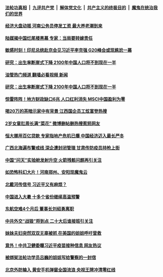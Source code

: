 ####  [法轮功真相](../../../../basic/blob/master/README.md?t=07261731) &nbsp;|&nbsp; [九评共产党](../../../../9ping.md/blob/master/README.md?t=07261731) &nbsp;|&nbsp; [解体党文化](../../../../jtdwh.md/blob/master/README.md?t=07261731)  &nbsp;|&nbsp; [共产主义的终极目的](../../../../gczydzjmd.md/blob/master/README.md?t=07261731) &nbsp;|&nbsp; [魔鬼在统治我们的世界](../../../../mgztzwmdsj.md/blob/master/README.md?t=07261731) 

#### [经济大盘动摇 河南公务员停发工资 最大养老潮到来](../pages/soh5/640379.md?t=07261731) 
#### [陆媒揭中国烂尾楼黑幕 专家：当局要转嫁责任](../pages/soh5/640367.md?t=07261731) 
#### [敏感时刻！印尼总统赴京会见习近平李克强 G20峰会或现尴尬一幕](../pages/soh5/640289.md?t=07261731) 
#### [研究：出生率断崖式下降 2100年中国人口将不到现在一半 ](../pages/soh5/640259.md?t=07261731) 
#### [油管热门频道 翻墙必看视频 新闻](http://45.76.130.85:81/youtube.html?07261731)
#### [研究：出生率断崖式下降 2100年中国人口将不到现在一半 ](../pages/soh5/640259.md?t=07261731) 
#### [惊雷阵阵！地方财政缺口6兆 人口红利消失 MSCI中国盈利为零](../pages/soh5/640232.md?t=07261731) 
#### [喝20万的茶暗示家中有背景 江西国企员工炫富登热搜](../pages/soh5/640217.md?t=07261731) 
#### [2岁女童肛周长满“菜花” 微博删帖删热搜惹怒网友](../pages/soh5/640190.md?t=07261731) 
#### [恒大挪用百亿贷款 专家指地产危机已爆 中国经济迈入最长严冬](../pages/soh5/640187.md?t=07261731) 
#### [广西北海遍布警戒线 深企遭封闭管理 甘肃传防疫员持枪上街](../pages/soh5/640148.md?t=07261731) 
#### [中国“问天”实验舱发射升空 火箭残骸问题再引关注](../pages/soh5/640160.md?t=07261731) 
#### [如恐怖科幻大片！河南郑州、安阳现魔鬼云](../pages/soh5/640133.md?t=07261731) 
#### [北戴河传信号 习近平又有麻烦？](../pages/soh5/640079.md?t=07261731) 
#### [中国进入大暑 十多个省份继续高温预警](../pages/soh5/640082.md?t=07261731) 
#### [东航空难4个月后 董事长刘绍勇离职](../pages/soh5/640085.md?t=07261731) 
#### [中共外交“战狼”将到点 二十大后谁接班引关注](../pages/soh5/640064.md?t=07261731) 
#### [妹妹夫妇突然双双无辜被抓  在美国的姐姐呼吁营救](../pages/soh5/640049.md?t=07261731) 
#### [意外！中共卫健委曝习近平疫苗接种信息 网友热议](../pages/soh5/640037.md?t=07261731) 
#### [被绑架法轮功学员吕巍的姐姐写给警察的一封信](../pages/soh5/639980.md?t=07261731) 
#### [北京外防输入 黄安手机弹窗全国流浪 央视王牌冲清零红线](../pages/soh5/640004.md?t=07261731) 
<img src='http://gfw-breaker.win/goodnews/indexes/soh5.md' width='0px' height='0px'/>
